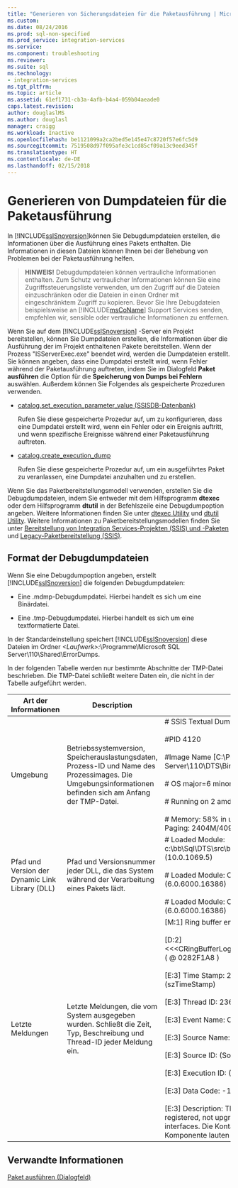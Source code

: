 ```yaml
---
title: "Generieren von Sicherungsdateien für die Paketausführung | Microsoft-Dokumentation"
ms.custom: 
ms.date: 08/24/2016
ms.prod: sql-non-specified
ms.prod_service: integration-services
ms.service: 
ms.component: troubleshooting
ms.reviewer: 
ms.suite: sql
ms.technology:
- integration-services
ms.tgt_pltfrm: 
ms.topic: article
ms.assetid: 61ef1731-cb3a-4afb-b4a4-059b04aeade0
caps.latest.revision: 
author: douglaslMS
ms.author: douglasl
manager: craigg
ms.workload: Inactive
ms.openlocfilehash: be1121099a2ca2bed5e145e47c8720f57e6fc5d9
ms.sourcegitcommit: 7519508d97f095afe3c1cd85cf09a13c9eed345f
ms.translationtype: HT
ms.contentlocale: de-DE
ms.lasthandoff: 02/15/2018
---
```

# <a name="generating-dump-files-for-package-execution"></a>Generieren von Dumpdateien für die Paketausführung
  In [!INCLUDE[ssISnoversion](../../includes/ssisnoversion-md.md)]können Sie Debugdumpdateien erstellen, die Informationen über die Ausführung eines Pakets enthalten. Die Informationen in diesen Dateien können Ihnen bei der Behebung von Problemen bei der Paketausführung helfen.  
  
> **HINWEIS!** Debugdumpdateien können vertrauliche Informationen enthalten. Zum Schutz vertraulicher Informationen können Sie eine Zugriffssteuerungsliste verwenden, um den Zugriff auf die Dateien einzuschränken oder die Dateien in einen Ordner mit eingeschränktem Zugriff zu kopieren. Bevor Sie Ihre Debugdateien beispielsweise an [!INCLUDE[msCoName](../../includes/msconame-md.md)] Support Services senden, empfehlen wir, sensible oder vertrauliche Informationen zu entfernen.  
  
 Wenn Sie auf dem [!INCLUDE[ssISnoversion](../../includes/ssisnoversion-md.md)] -Server ein Projekt bereitstellen, können Sie Dumpdateien erstellen, die Informationen über die Ausführung der im Projekt enthaltenen Pakete bereitstellen. Wenn der Prozess "ISServerExec.exe" beendet wird, werden die Dumpdateien erstellt. Sie können angeben, dass eine Dumpdatei erstellt wird, wenn Fehler während der Paketausführung auftreten, indem Sie im Dialogfeld **Paket ausführen** die Option für die **Speicherung von Dumps bei Fehlern** auswählen. Außerdem können Sie Folgendes als gespeicherte Prozeduren verwenden.  
  
-   [catalog.set_execution_parameter_value &#40;SSISDB-Datenbank&#41;](../../integration-services/system-stored-procedures/catalog-set-execution-parameter-value-ssisdb-database.md)  
  
     Rufen Sie diese gespeicherte Prozedur auf, um zu konfigurieren, dass eine Dumpdatei erstellt wird, wenn ein Fehler oder ein Ereignis auftritt, und wenn spezifische Ereignisse während einer Paketausführung auftreten.  
  
-   [catalog.create_execution_dump](../../integration-services/system-stored-procedures/catalog-create-execution-dump.md)  
  
     Rufen Sie diese gespeicherte Prozedur auf, um ein ausgeführtes Paket zu veranlassen, eine Dumpdatei anzuhalten und zu erstellen.  
  
 Wenn Sie das Paketbereitstellungsmodell verwenden, erstellen Sie die Debugdumpdateien, indem Sie entweder mit dem Hilfsprogramm **dtexec** oder dem Hilfsprogramm **dtutil** in der Befehlszeile eine Debugdumpoption angeben. Weitere Informationen finden Sie unter [dtexec Utility](../../integration-services/packages/dtexec-utility.md) und [dtutil Utility](../../integration-services/dtutil-utility.md). Weitere Informationen zu Paketbereitstellungsmodellen finden Sie unter [Bereitstellung von Integration Services-Projekten (SSIS) und -Paketen](https://msdn.microsoft.com/library/hh213290.aspx) und [Legacy-Paketbereitstellung &#40;SSIS&#41;](../../integration-services/packages/legacy-package-deployment-ssis.md).   
  
## <a name="debug-dump-file-format"></a>Format der Debugdumpdateien  
 Wenn Sie eine Debugdumpoption angeben, erstellt [!INCLUDE[ssISnoversion](../../includes/ssisnoversion-md.md)] die folgenden Debugdumpdateien:  
  
-   Eine .mdmp-Debugdumpdatei. Hierbei handelt es sich um eine Binärdatei.  
  
-   Eine .tmp-Debugdumpdatei. Hierbei handelt es sich um eine textformatierte Datei.  
  
 In der Standardeinstellung speichert [!INCLUDE[ssISnoversion](../../includes/ssisnoversion-md.md)] diese Dateien im Ordner *\<Laufwerk>:*\Programme\Microsoft SQL Server\110\Shared\ErrorDumps.  
  
 In der folgenden Tabelle werden nur bestimmte Abschnitte der TMP-Datei beschrieben. Die TMP-Datei schließt weitere Daten ein, die nicht in der Tabelle aufgeführt werden.  
  
|Art der Informationen|Description|Beispiel|  
|-------------------------|-----------------|-------------|  
|Umgebung|Betriebssystemversion, Speicherauslastungsdaten, Prozess-ID und Name des Prozessimages. Die Umgebungsinformationen befinden sich am Anfang der TMP-Datei.|# SSIS Textual Dump taken at 9/13/2007 1:50:34 PM<br /><br /> #PID 4120<br /><br /> #Image Name [C:\Programme\Microsoft SQL Server\110\DTS\Binn\DTExec.exe]<br /><br /> # OS major=6 minor=0 build=6000<br /><br /> # Running on 2 amd64 processors under WOW64<br /><br /> # Memory: 58% in use. Physical: 845M/2044M  Paging: 2404M/4095M (avail/total)|  
|Pfad und Version der Dynamic Link Library (DLL)|Pfad und Versionsnummer jeder DLL, die das System während der Verarbeitung eines Pakets lädt.|# Loaded Module: c:\bb\Sql\DTS\src\bin\debug\i386\DTExec.exe (10.0.1069.5)<br /><br /> # Loaded Module: C:\Windows\SysWOW64\ntdll.dll (6.0.6000.16386)<br /><br /> # Loaded Module: C:\Windows\syswow64\kernel32.dll (6.0.6000.16386)|  
|Letzte Meldungen|Letzte Meldungen, die vom System ausgegeben wurden. Schließt die Zeit, Typ, Beschreibung und Thread-ID jeder Meldung ein.|[M:1]   Ring buffer entry:              (*pRecord)<br /><br /> [D:2]      <<\<CRingBufferLogging::RingBufferLoggingRecord>>> ( @ 0282F1A8 )<br /><br /> [E:3]         Time Stamp: 2007-09-13 13:50:32.786      (szTimeStamp)<br /><br /> [E:3]         Thread ID: 2368           (ThreadID)<br /><br /> [E:3]         Event Name: OnError                        (EventName)<br /><br /> [E:3]         Source Name:                (SourceName)<br /><br /> [E:3]         Source ID:                        (SourceID)<br /><br /> [E:3]         Execution ID:                 (ExecutionGUID)<br /><br /> [E:3]         Data Code: -1073446879              (DataCode)<br /><br /> [E:3]         Description: The component is missing, not registered, not upgradeable, or missing required interfaces. Die Kontaktinformationen für diese Komponente lauten "".|  
  
## <a name="related-information"></a>Verwandte Informationen  
 [Paket ausführen (Dialogfeld)](../../integration-services/packages/run-integration-services-ssis-packages.md#execute_package_dialog)  
  
  
